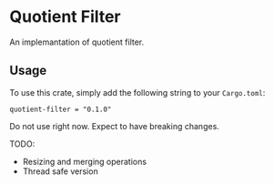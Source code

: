 # Quotient Filter

An implemantation of quotient filter.

## Usage

To use this crate, simply add the following string to your `Cargo.toml`:
```
quotient-filter = "0.1.0"
```

Do not use right now. Expect to have breaking changes.

TODO:
- Resizing and merging operations
- Thread safe version